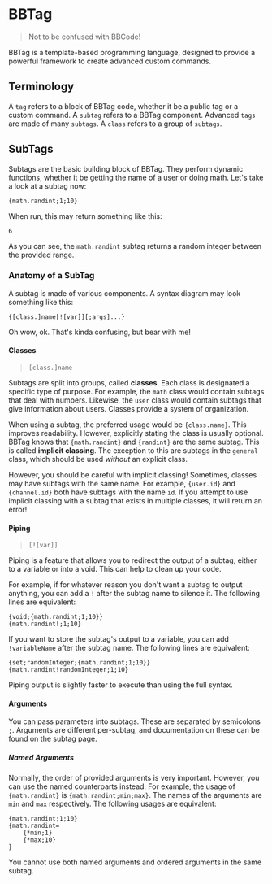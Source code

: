 # BBTag
> Not to be confused with BBCode!

BBTag is a template-based programming language, designed to provide a powerful framework to create advanced custom commands.

## Terminology

A `tag` refers to a block of BBTag code, whether it be a public tag or a custom command.
A `subtag` refers to a BBTag component. Advanced `tags` are made of many `subtags`.
A `class` refers to a group of `subtags`.

## SubTags

Subtags are the basic building block of BBTag. They perform dynamic functions, whether it be getting the name of a user or doing math. Let's take a look at a subtag now:
```
{math.randint;1;10}
```
When run, this may return something like this:
```
6
```
As you can see, the `math.randint` subtag returns a random integer between the provided range.

### Anatomy of a SubTag

A subtag is made of various components. A syntax diagram may look something like this:
```
{[class.]name[![var]][;args]...}
```
Oh wow, ok. That's kinda confusing, but bear with me!

#### Classes

> `[class.]name`

Subtags are split into groups, called **classes**. Each class is designated a specific type of purpose. For example, the `math` class would contain subtags that deal with numbers. Likewise, the `user` class would contain subtags that give information about users. Classes provide a system of organization.

When using a subtag, the preferred usage would be `{class.name}`. This improves readability. However, explicitly stating the class is usually optional. BBTag knows that `{math.randint}` and `{randint}` are the same subtag. This is called **implicit classing**. The exception to this are subtags in the `general` class, which should be used *without* an explicit class.

However, you should be careful with implicit classing! Sometimes, classes may have subtags with the same name. For example, `{user.id}` and `{channel.id}` both have subtags with the name `id`. If you attempt to use implicit classing with a subtag that exists in multiple classes, it will return an error!

#### Piping

> `[![var]]`

Piping is a feature that allows you to redirect the output of a subtag, either to a variable or into a void. This can help to clean up your code.

For example, if for whatever reason you don't want a subtag to output anything, you can add a `!` after the subtag name to silence it. The following lines are equivalent:
```
{void;{math.randint;1;10}}
{math.randint!;1;10}
```
If you want to store the subtag's output to a variable, you can add `!variableName` after the subtag name. The following lines are equivalent:
```
{set;randomInteger;{math.randint;1;10}}
{math.randint!randomInteger;1;10}
```
Piping output is slightly faster to execute than using the full syntax.

#### Arguments

You can pass parameters into subtags. These are separated by semicolons `;`. Arguments are different per-subtag, and documentation on these can be found on the subtag page.

##### Named Arguments

Normally, the order of provided arguments is very important. However, you can use the named counterparts instead. For example, the usage of `{math.randint}` is `{math.randint;min;max}`. The names of the arguments are `min` and `max` respectively. The following usages are equivalent:
```
{math.randint;1;10}
{math.randint=
    {*min;1}
    {*max;10}
}
```
You cannot use both named arguments and ordered arguments in the same subtag.
